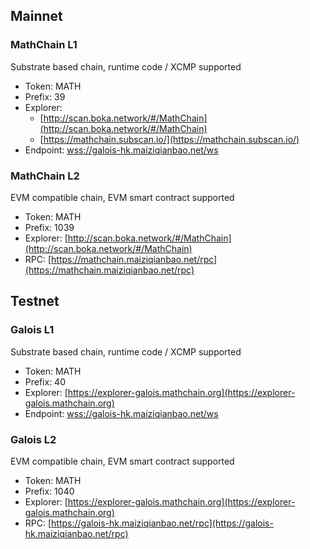 ## Mainnet

### MathChain L1

Substrate based chain, runtime code / XCMP supported

- Token: MATH
- Prefix: 39
- Explorer:
    - [http://scan.boka.network/#/MathChain](http://scan.boka.network/#/MathChain)
    - [https://mathchain.subscan.io/](https://mathchain.subscan.io/)
- Endpoint: [wss://galois-hk.maiziqianbao.net/ws](wss://galois-hk.maiziqianbao.net/ws)

### MathChain L2

EVM compatible chain, EVM smart contract supported

- Token: MATH
- Prefix: 1039
- Explorer: [http://scan.boka.network/#/MathChain](http://scan.boka.network/#/MathChain)
- RPC: [https://mathchain.maiziqianbao.net/rpc](https://mathchain.maiziqianbao.net/rpc)

## Testnet

### Galois L1

Substrate based chain, runtime code / XCMP supported

- Token: MATH
- Prefix: 40
- Explorer: [https://explorer-galois.mathchain.org](https://explorer-galois.mathchain.org)
- Endpoint: [wss://galois-hk.maiziqianbao.net/ws](wss://galois-hk.maiziqianbao.net/ws)

### Galois L2

EVM compatible chain, EVM smart contract supported

- Token: MATH
- Prefix: 1040
- Explorer: [https://explorer-galois.mathchain.org](https://explorer-galois.mathchain.org)
- RPC: [https://galois-hk.maiziqianbao.net/rpc](https://galois-hk.maiziqianbao.net/rpc)
